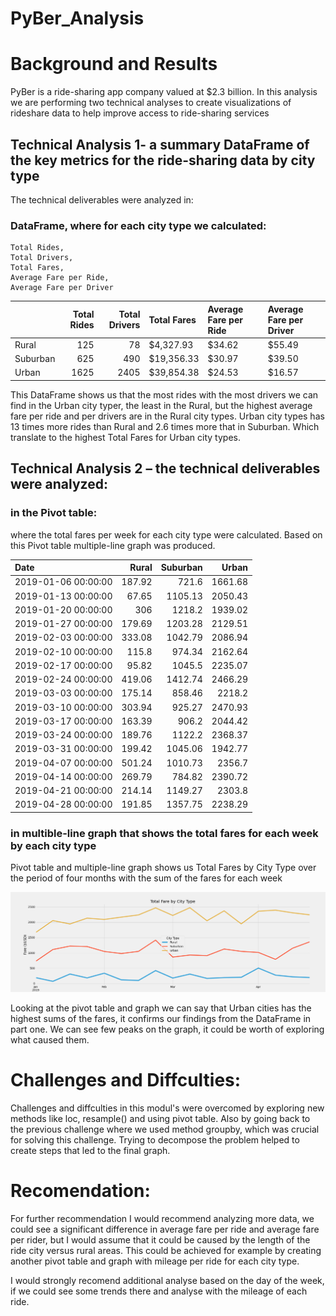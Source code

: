 # PyBer_Analysis

# Background and Results
PyBer is a ride-sharing app company valued at $2.3 billion. In this analysis we are performing two technical analyses to create visualizations of rideshare data to help improve access to ride-sharing services  

## Technical Analysis 1- a summary DataFrame of the key metrics for the ride-sharing data  by city type 
The technical deliverables were analyzed in:
### DataFrame, where for each city type we calculated: 
    Total Rides, 
    Total Drivers, 
    Total Fares, 
    Average Fare per Ride,
    Average Fare per Driver
    
|          |   Total Rides |   Total Drivers | Total Fares   | Average Fare per Ride   | Average Fare per Driver   |
|:---------|--------------:|----------------:|:--------------|:------------------------|:--------------------------|
| Rural    |           125 |              78 | $4,327.93     | $34.62                  | $55.49                    |
| Suburban |           625 |             490 | $19,356.33    | $30.97                  | $39.50                    |
| Urban    |          1625 |            2405 | $39,854.38    | $24.53                  | $16.57      
    
This DataFrame shows us that the most rides with the most drivers we can find in the Urban city typer, the least in the Rural, but the highest average fare per ride and per drivers are in the Rural city types. Urban city types has 13 times more rides than Rural and 2.6 times more that in Suburban. Which translate to the highest Total Fares for Urban city types.

## Technical Analysis 2 – the technical deliverables were analyzed: 
### in the Pivot table:  
where the total fares per week for each city type were calculated. Based on this Pivot table multiple-line graph was produced.

| Date                |   Rural |   Suburban |   Urban |
|:--------------------|--------:|-----------:|--------:|
| 2019-01-06 00:00:00 |  187.92 |     721.6  | 1661.68 |
| 2019-01-13 00:00:00 |   67.65 |    1105.13 | 2050.43 |
| 2019-01-20 00:00:00 |  306    |    1218.2  | 1939.02 |
| 2019-01-27 00:00:00 |  179.69 |    1203.28 | 2129.51 |
| 2019-02-03 00:00:00 |  333.08 |    1042.79 | 2086.94 |
| 2019-02-10 00:00:00 |  115.8  |     974.34 | 2162.64 |
| 2019-02-17 00:00:00 |   95.82 |    1045.5  | 2235.07 |
| 2019-02-24 00:00:00 |  419.06 |    1412.74 | 2466.29 |
| 2019-03-03 00:00:00 |  175.14 |     858.46 | 2218.2  |
| 2019-03-10 00:00:00 |  303.94 |     925.27 | 2470.93 |
| 2019-03-17 00:00:00 |  163.39 |     906.2  | 2044.42 |
| 2019-03-24 00:00:00 |  189.76 |    1122.2  | 2368.37 |
| 2019-03-31 00:00:00 |  199.42 |    1045.06 | 1942.77 |
| 2019-04-07 00:00:00 |  501.24 |    1010.73 | 2356.7  |
| 2019-04-14 00:00:00 |  269.79 |     784.82 | 2390.72 |
| 2019-04-21 00:00:00 |  214.14 |    1149.27 | 2303.8  |
| 2019-04-28 00:00:00 |  191.85 |    1357.75 | 2238.29 |

### in multible-line graph that shows the total fares for each week by each city type
Pivot table and multiple-line graph shows us Total Fares by City Type over the period of four months with the sum of the fares for each week

![Total Fare by City Type](PyBer.png)

Looking at the pivot table and graph we can say that Urban cities has the highest sums of the fares, it confirms our findings from the DataFrame in part one. We can see few peaks on the graph, it could be worth of exploring what caused them.

# Challenges and Diffculties:
Challenges and diffculties in this modul's were overcomed by exploring new methods like loc, resample() and using pivot table. Also by going back to the previous challenge where we used method groupby, which was crucial for solving this challenge. Trying to decompose the problem helped to create steps that led to the final graph.

# Recomendation:
For further recommendation I would recommend analyzing more data, we could see a significant difference in average fare per ride and average fare per rider, but I would assume that it could be caused by the length of the ride city versus rural areas.
This could be achieved for example by creating another pivot table and graph with mileage per ride for each city type.

I would strongly recomend additional analyse based on the day of the week, if we could see some trends there and analyse with the mileage of each ride.


